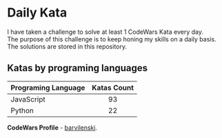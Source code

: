 # Daily Kata

I have taken a challenge to solve at least 1 CodeWars Kata every day.  
The purpose of this challenge is to keep honing my skills on a daily basis.  
The solutions are stored in this repository.

## Katas by programing languages

| Programing Language | Katas Count |
| ------------------- | :---------: |
| JavaScript          |          93 |
| Python              |          22 |


**CodeWars Profile** - [barvilenski](https://www.codewars.com/users/vbarv24).
